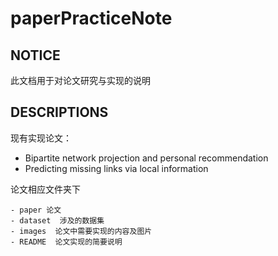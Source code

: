 # paperPracticeNote



## NOTICE

此文档用于对论文研究与实现的说明



## **DESCRIPTIONS**

现有实现论文：

- Bipartite network projection and personal recommendation
- Predicting missing links via local information



论文相应文件夹下

	- paper	论文
	- dataset  涉及的数据集
	- images  论文中需要实现的内容及图片
	- README  论文实现的简要说明

